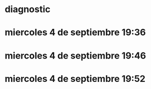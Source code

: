 # diagnostic
# miercoles 4 de septiembre  19:36
# miercoles 4 de septiembre  19:46
# miercoles 4 de septiembre  19:52